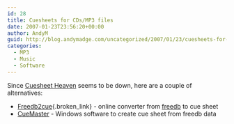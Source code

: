 ```yaml
---
id: 28
title: Cuesheets for CDs/MP3 files
date: 2007-01-23T23:56:20+00:00
author: AndyM
guid: http://blog.andymadge.com/uncategorized/2007/01/23/cuesheets-for-cdsmp3-files/
categories:
  - MP3
  - Music
  - Software
---
```

Since [Cuesheet Heaven](https://www.regeert.nl/cuesheet/) seems to be down, here are a couple of alternatives:

  * [Freedb2cue](http://leho.kraav.com/freedb2cue/){.broken_link} - online converter from [freedb](http://www.freedb.org/) to cue sheet
  * [CueMaster](http://cuemaster.org/) - Windows software to create cue sheet from freedb data